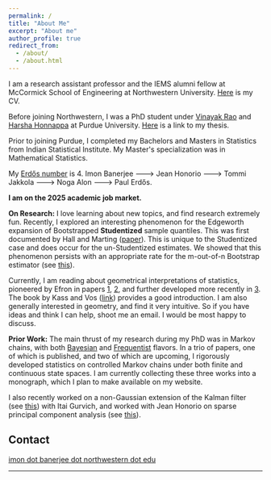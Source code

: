 ```yaml
---
permalink: /
title: "About Me"
excerpt: "About me"
author_profile: true
redirect_from: 
  - /about/
  - /about.html
---
```


I am a research assistant professor and the IEMS alumni fellow at McCormick School of Engineering at Northwestern University. [Here](https://raw.githubusercontent.com/Ibanerj750/Ibanerj750.github.io/master/files/Resume.pdf) is my CV. 

Before joining Northwestern, I was a PhD student under [Vinayak Rao](https://varao.github.io/) and [Harsha Honnappa](https://engineering.purdue.edu/SSL/about) at Purdue University. [Here](https://hammer.purdue.edu/articles/thesis/PROBABLY_APPROXIMATELY_CORRECT_BOUNDS_FOR_ESTIMATING_MARKOV_TRANSITION_KERNELS/24735312) is a link to my thesis.

Prior to joining Purdue, I completed my Bachelors and Masters in Statistics from Indian Statistical Institute. 
My Master's specialization was in Mathematical Statistics.

My [Erdős number](https://en.wikipedia.org/wiki/Erd%C5%91s_number) is 4. Imon Banerjee ---> Jean Honorio ---> Tommi Jakkola ---> Noga Alon ---> Paul Erdős.

**I am on the 2025 academic job market.**

**On Research:** 
I love learning about new topics, and find research extremely fun. Recently, I explored an interesting phenomenon for the Edgeworth expansion of Bootstrapped **Studentized** sample quantiles. This was first documented by Hall and Marting ([paper](https://doi.org/10.1016/0047-259X(91)90032-W)). This is unique to the Studentized case and does occur for the un-Studentized estimates. We showed that this phenomenon persists with an appropriate rate for the m-out-of-n Bootstrap estimator (see [this](https://drive.google.com/file/d/1BvXylMoT_WYRMb5BBmQ9Fd0A-g03xDzC/view?usp=sharing)).

Currently, I am reading about geometrical interpretations of statistics, pioneered by Efron in papers [1](https://www.jstor.org/stable/2958246), [2](https://www.jstor.org/stable/2958883), and further developed more recently in [3](https://www.jstor.org/stable/26542840). The book by Kass and Vos ([link](https://onlinelibrary.wiley.com/doi/book/10.1002/9781118165980)) provides a good introduction. I am also generally interested in geometry, and find it very intuitive. So if you have ideas and think I can help, shoot me an email. I would be most happy to discuss.

**Prior Work:** The main thrust of my research during my PhD was in Markov chains, with both [Bayesian](https://www.mdpi.com/1099-4300/23/3/313) and [Frequentist](https://doi.org/10.1287/opre.2023.0046) flavors. In a trio of papers, one of which is published, and two of which are upcoming, I rigorously developed statistics on controlled Markov chains under both finite and continuous state spaces. I am currently collecting these three works into a monograph, which I plan to make available on my website. 

I also recently worked on a non-Gaussian extension of the Kalman filter (see [this](https://arxiv.org/abs/2502.14053)) with Itai Gurvich, and worked with Jean Honorio on sparse principal component analysis (see [this](https://arxiv.org/abs/2211.07092)).

Contact
------
[imon dot banerjee dot northwestern dot edu](mailto:imon.banerjee@northwestern.edu)

---


[//]: # (**Markdown generator**)


